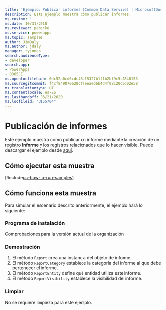 ```yaml
---
title: 'Ejemplo: Publicar informes (Common Data Service) | MicrosoftDocs'
description: Este ejemplo muestra cómo publicar informes.
ms.custom: ''
ms.date: 10/31/2018
ms.reviewer: pehecke
ms.service: powerapps
ms.topic: samples
author: JimDaly
ms.author: jdaly
manager: ryjones
search.audienceType:
- developer
search.app:
- PowerApps
- D365CE
ms.openlocfilehash: 0dc52a0cd6cdc45c15327b1f1b2bf9c5c1848153
ms.sourcegitcommit: f4cf849070628cf7eeaed6b4d4f08c20dcd02e58
ms.translationtype: HT
ms.contentlocale: es-ES
ms.lasthandoff: 03/21/2020
ms.locfileid: "3155704"
---
```

# <a name="publish-reports"></a>Publicación de informes

Este ejemplo muestra cómo publicar un informe mediante la creación de un registro **Informe** y los registros relacionados que lo hacen visible. Puede descargar el ejemplo desde [aquí](https://github.com/microsoft/PowerApps-Samples/tree/master/cds/orgsvc/C%23/PublishReport).

## <a name="how-to-run-this-sample"></a>Cómo ejecutar esta muestra

[!include[cc-how-to-run-samples](../../includes/cc-how-to-run-samples.md)]

## <a name="how-this-sample-works"></a>Cómo funciona esta muestra

Para simular el escenario descrito anteriormente, el ejemplo hará lo siguiente:

### <a name="setup"></a>Programa de instalación

Comprobaciones para la versión actual de la organización.

### <a name="demonstrate"></a>Demostración

1. El método `Report` crea una instancia del objeto de informe.
2. El método `ReportCategory` establece la categoría del informe al que debe pertenecer el informe.
3. El método `ReportEntity` define qué entidad utiliza este informe.
4. El método `ReportVisibility` establece la visibilidad del informe.

### <a name="clean-up"></a>Limpiar

No se requiere limpieza para este ejemplo.